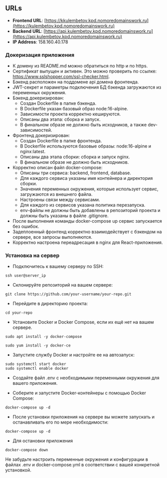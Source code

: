 ## URLs
- **Frontend URL**: [https://kkulembetov.kpd.nomoredomainswork.ru](https://kulembetov.kpd.nomoredomainswork.ru)
- **Backend URL**: [https://api.kulembetov.kpd.nomoredomainswork.ru](https://api.kulembetov.kpd.nomoredomainswork.ru)
- **IP Address**: 158.160.40.178

### Докеризация приложения
- К домену из README.md можно обратиться по http и по https.
- Сертификат выпущен и активен. Это можно проверить по ссылке: https://www.sslshopper.com/ssl-checker.html.
- Бэкенд расположен на поддомене api домена фронтенда.
- JWT-секрет и параметры подключения БД бэкенда загружаются из переменных окружения.
- Бэкенд докеризирован:
  - Создан Dockerfile в папке бэкенда.
  - В Dockerfile указан базовый образ node:16-alpine.
  - Зависимости проекта корректно кешируются.
  - Описаны два этапа: сборка и запуск.
  - В финальном образе не должно быть исходников, а также dev-зависимостей.
- Фронтенд докеризирован:
  - Создан Dockerfile в папке фронтенда.
  - В Dockerfile используются базовые образы: node:16-alpine и nginx:latest.
  - Описаны два этапа сборки: сборка и запуск nginx.
  - В финальном образе не должно быть исходников.
- Корректно описан файл docker-compose:
  - Описаны три сервиса: backend, frontend, database.
  - Для каждого сервиса указаны имя контейнера и директория сборки.
  - Значения переменных окружения, которые использует сервис, загружаются из внешнего файла.
  - Настроены связи между сервисами.
  - Для каждого из сервисов указана политика перезапуска.
  - env-файлы не должны быть добавлены в репозиторий проекта и должны быть указаны в файле .gitignore.
- После выполнения команды docker-compose up сервис запускается без ошибок.
- Задеплоенный фронтенд корректно взаимодействует с бэкендом на сервере, все запросы выполняются.
- Корректно настроена переадресация в nginx для React-приложения.

### Установка на сервер

- Подключитесь к вашему серверу по SSH:
```
ssh user@server_ip
```

- Склонируйте репозиторий на вашем сервере:
```
git clone https://github.com/your-username/your-repo.git

```

- Перейдите в директорию проекта:
```
cd your-repo
```

- Установите Docker и Docker Compose, если их ещё нет на вашем сервере.
```
sudo apt install -y docker-compose
```
```
sudo yum install -y docker-ce
```

- Запустите службу Docker и настройте ее на автозапуск:
```
sudo systemctl start docker
sudo systemctl enable docker
```

- Создайте файл .env с необходимыми переменными окружения для вашего приложения.

- Соберите и запустите Docker-контейнеры с помощью Docker Compose:

```
docker-compose up -d
```

- После установки приложения на сервере вы можете запускать и останавливать его по мере необходимости:

```
docker-compose up -d
```

- Для остановки приложения
```
docker-compose down
```

Не забудьте настроить переменные окружения и конфигурации в файлах .env и docker-compose.yml в соответствии с вашей конкретной установкой.